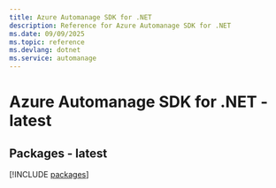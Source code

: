 ```yaml
---
title: Azure Automanage SDK for .NET
description: Reference for Azure Automanage SDK for .NET
ms.date: 09/09/2025
ms.topic: reference
ms.devlang: dotnet
ms.service: automanage
---
```

# Azure Automanage SDK for .NET - latest
## Packages - latest
[!INCLUDE [packages](automanage-index.md)]
